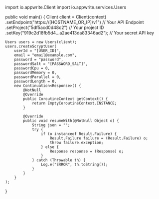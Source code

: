 import io.appwrite.Client
import io.appwrite.services.Users

public void main() {
    Client client = Client(context)
        .setEndpoint("https://[HOSTNAME_OR_IP]/v1") // Your API Endpoint
        .setProject("5df5acd0d48c2") // Your project ID
        .setKey("919c2d18fb5d4...a2ae413da83346ad2"); // Your secret API key

    Users users = new Users(client);
    users.createScryptUser(
        userId = "[USER_ID]",
        email = "email@example.com",
        password = "password",
        passwordSalt = "[PASSWORD_SALT]",
        passwordCpu = 0,
        passwordMemory = 0,
        passwordParallel = 0,
        passwordLength = 0,
        new Continuation<Response>() {
            @NotNull
            @Override
            public CoroutineContext getContext() {
                return EmptyCoroutineContext.INSTANCE;
            }

            @Override
            public void resumeWith(@NotNull Object o) {
                String json = "";
                try {
                    if (o instanceof Result.Failure) {
                        Result.Failure failure = (Result.Failure) o;
                        throw failure.exception;
                    } else {
                        Response response = (Response) o;
                    }
                } catch (Throwable th) {
                    Log.e("ERROR", th.toString());
                }
            }
        }
    );
}